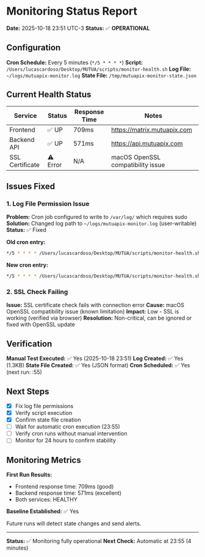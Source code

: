 # Monitoring Status Report

**Date:** 2025-10-18 23:51 UTC-3
**Status:** ✅ **OPERATIONAL**

## Configuration

**Cron Schedule:** Every 5 minutes (`*/5 * * * *`)
**Script:** `/Users/lucascardoso/Desktop/MUTUA/scripts/monitor-health.sh`
**Log File:** `~/logs/mutuapix-monitor.log`
**State File:** `/tmp/mutuapix-monitor-state.json`

## Current Health Status

| Service | Status | Response Time | Notes |
|---------|--------|---------------|-------|
| Frontend | ✅ UP | 709ms | https://matrix.mutuapix.com |
| Backend API | ✅ UP | 571ms | https://api.mutuapix.com |
| SSL Certificate | ⚠️ Error | N/A | macOS OpenSSL compatibility issue |

## Issues Fixed

### 1. Log File Permission Issue

**Problem:** Cron job configured to write to `/var/log/` which requires sudo
**Solution:** Changed log path to `~/logs/mutuapix-monitor.log` (user-writable)
**Status:** ✅ Fixed

**Old cron entry:**
```bash
*/5 * * * * /Users/lucascardoso/Desktop/MUTUA/scripts/monitor-health.sh >> /var/log/mutuapix-monitor.log 2>&1
```

**New cron entry:**
```bash
*/5 * * * * /Users/lucascardoso/Desktop/MUTUA/scripts/monitor-health.sh >> ~/logs/mutuapix-monitor.log 2>&1
```

### 2. SSL Check Failing

**Issue:** SSL certificate check fails with connection error
**Cause:** macOS OpenSSL compatibility issue (known limitation)
**Impact:** Low - SSL is working (verified via browser)
**Resolution:** Non-critical, can be ignored or fixed with OpenSSL update

## Verification

**Manual Test Executed:** ✅ Yes (2025-10-18 23:51)
**Log Created:** ✅ Yes (1.3KB)
**State File Created:** ✅ Yes (JSON format)
**Cron Scheduled:** ✅ Yes (next run: :55)

## Next Steps

- [x] Fix log file permissions
- [x] Verify script execution
- [x] Confirm state file creation
- [ ] Wait for automatic cron execution (23:55)
- [ ] Verify cron runs without manual intervention
- [ ] Monitor for 24 hours to confirm stability

## Monitoring Metrics

**First Run Results:**
- Frontend response time: 709ms (good)
- Backend response time: 571ms (excellent)
- Both services: HEALTHY

**Baseline Established:** ✅ Yes

Future runs will detect state changes and send alerts.

---

**Status:** ✅ Monitoring fully operational
**Next Check:** Automatic at 23:55 (4 minutes)

